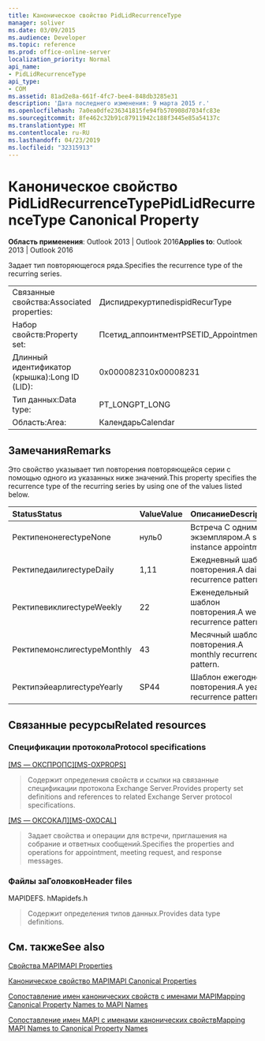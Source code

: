 ```yaml
---
title: Каноническое свойство PidLidRecurrenceType
manager: soliver
ms.date: 03/09/2015
ms.audience: Developer
ms.topic: reference
ms.prod: office-online-server
localization_priority: Normal
api_name:
- PidLidRecurrenceType
api_type:
- COM
ms.assetid: 81ad2e8a-661f-4fc7-bee4-848db3285e31
description: 'Дата последнего изменения: 9 марта 2015 г.'
ms.openlocfilehash: 7a0ea0dfe236341815fe94fb570908d7034fc83e
ms.sourcegitcommit: 8fe462c32b91c87911942c188f3445e85a54137c
ms.translationtype: MT
ms.contentlocale: ru-RU
ms.lasthandoff: 04/23/2019
ms.locfileid: "32315913"
---
```

# <a name="pidlidrecurrencetype-canonical-property"></a><span data-ttu-id="db83a-103">Каноническое свойство PidLidRecurrenceType</span><span class="sxs-lookup"><span data-stu-id="db83a-103">PidLidRecurrenceType Canonical Property</span></span>

  
  
<span data-ttu-id="db83a-104">**Область применения**: Outlook 2013 | Outlook 2016</span><span class="sxs-lookup"><span data-stu-id="db83a-104">**Applies to**: Outlook 2013 | Outlook 2016</span></span> 
  
<span data-ttu-id="db83a-105">Задает тип повторяющегося ряда.</span><span class="sxs-lookup"><span data-stu-id="db83a-105">Specifies the recurrence type of the recurring series.</span></span>
  
|||
|:-----|:-----|
|<span data-ttu-id="db83a-106">Связанные свойства:</span><span class="sxs-lookup"><span data-stu-id="db83a-106">Associated properties:</span></span>  <br/> |<span data-ttu-id="db83a-107">Диспидрекуртипе</span><span class="sxs-lookup"><span data-stu-id="db83a-107">dispidRecurType</span></span>  <br/> |
|<span data-ttu-id="db83a-108">Набор свойств:</span><span class="sxs-lookup"><span data-stu-id="db83a-108">Property set:</span></span>  <br/> |<span data-ttu-id="db83a-109">Псетид_аппоинтмент</span><span class="sxs-lookup"><span data-stu-id="db83a-109">PSETID_Appointment</span></span>  <br/> |
|<span data-ttu-id="db83a-110">Длинный идентификатор (крышка):</span><span class="sxs-lookup"><span data-stu-id="db83a-110">Long ID (LID):</span></span>  <br/> |<span data-ttu-id="db83a-111">0x00008231</span><span class="sxs-lookup"><span data-stu-id="db83a-111">0x00008231</span></span>  <br/> |
|<span data-ttu-id="db83a-112">Тип данных:</span><span class="sxs-lookup"><span data-stu-id="db83a-112">Data type:</span></span>  <br/> |<span data-ttu-id="db83a-113">PT_LONG</span><span class="sxs-lookup"><span data-stu-id="db83a-113">PT_LONG</span></span>  <br/> |
|<span data-ttu-id="db83a-114">Область:</span><span class="sxs-lookup"><span data-stu-id="db83a-114">Area:</span></span>  <br/> |<span data-ttu-id="db83a-115">Календарь</span><span class="sxs-lookup"><span data-stu-id="db83a-115">Calendar</span></span>  <br/> |
   
## <a name="remarks"></a><span data-ttu-id="db83a-116">Замечания</span><span class="sxs-lookup"><span data-stu-id="db83a-116">Remarks</span></span>

<span data-ttu-id="db83a-117">Это свойство указывает тип повторения повторяющейся серии с помощью одного из указанных ниже значений.</span><span class="sxs-lookup"><span data-stu-id="db83a-117">This property specifies the recurrence type of the recurring series by using one of the values listed below.</span></span>
  
|<span data-ttu-id="db83a-118">**Status**</span><span class="sxs-lookup"><span data-stu-id="db83a-118">**Status**</span></span>|<span data-ttu-id="db83a-119">**Value**</span><span class="sxs-lookup"><span data-stu-id="db83a-119">**Value**</span></span>|<span data-ttu-id="db83a-120">**Описание**</span><span class="sxs-lookup"><span data-stu-id="db83a-120">**Description**</span></span>|
|:-----|:-----|:-----|
|<span data-ttu-id="db83a-121">Ректипеноне</span><span class="sxs-lookup"><span data-stu-id="db83a-121">rectypeNone</span></span>  <br/> |<span data-ttu-id="db83a-122">нуль</span><span class="sxs-lookup"><span data-stu-id="db83a-122">0</span></span>  <br/> |<span data-ttu-id="db83a-123">Встреча С одним экземпляром.</span><span class="sxs-lookup"><span data-stu-id="db83a-123">A single instance appointment.</span></span>  <br/> |
|<span data-ttu-id="db83a-124">Ректипедаили</span><span class="sxs-lookup"><span data-stu-id="db83a-124">rectypeDaily</span></span>  <br/> |<span data-ttu-id="db83a-125">1,1</span><span class="sxs-lookup"><span data-stu-id="db83a-125">1</span></span>  <br/> |<span data-ttu-id="db83a-126">Ежедневный шаблон повторения.</span><span class="sxs-lookup"><span data-stu-id="db83a-126">A daily recurrence pattern.</span></span>  <br/> |
|<span data-ttu-id="db83a-127">Ректипевикли</span><span class="sxs-lookup"><span data-stu-id="db83a-127">rectypeWeekly</span></span>  <br/> |<span data-ttu-id="db83a-128">2</span><span class="sxs-lookup"><span data-stu-id="db83a-128">2</span></span>  <br/> |<span data-ttu-id="db83a-129">Еженедельный шаблон повторения.</span><span class="sxs-lookup"><span data-stu-id="db83a-129">A weekly recurrence pattern.</span></span>  <br/> |
|<span data-ttu-id="db83a-130">Ректипемонсли</span><span class="sxs-lookup"><span data-stu-id="db83a-130">rectypeMonthly</span></span>  <br/> |<span data-ttu-id="db83a-131">4</span><span class="sxs-lookup"><span data-stu-id="db83a-131">3</span></span>  <br/> |<span data-ttu-id="db83a-132">Месячный шаблон повторения.</span><span class="sxs-lookup"><span data-stu-id="db83a-132">A monthly recurrence pattern.</span></span>  <br/> |
|<span data-ttu-id="db83a-133">Ректипэйеарли</span><span class="sxs-lookup"><span data-stu-id="db83a-133">rectypeYearly</span></span>  <br/> |<span data-ttu-id="db83a-134">SP4</span><span class="sxs-lookup"><span data-stu-id="db83a-134">4</span></span>  <br/> |<span data-ttu-id="db83a-135">Шаблон ежегодного повторения.</span><span class="sxs-lookup"><span data-stu-id="db83a-135">A yearly recurrence pattern.</span></span>  <br/> |
   
## <a name="related-resources"></a><span data-ttu-id="db83a-136">Связанные ресурсы</span><span class="sxs-lookup"><span data-stu-id="db83a-136">Related resources</span></span>

### <a name="protocol-specifications"></a><span data-ttu-id="db83a-137">Спецификации протокола</span><span class="sxs-lookup"><span data-stu-id="db83a-137">Protocol specifications</span></span>

<span data-ttu-id="db83a-138">[[MS — ОКСПРОПС]](https://msdn.microsoft.com/library/f6ab1613-aefe-447d-a49c-18217230b148%28Office.15%29.aspx)</span><span class="sxs-lookup"><span data-stu-id="db83a-138">[[MS-OXPROPS]](https://msdn.microsoft.com/library/f6ab1613-aefe-447d-a49c-18217230b148%28Office.15%29.aspx)</span></span>
  
> <span data-ttu-id="db83a-139">Содержит определения свойств и ссылки на связанные спецификации протокола Exchange Server.</span><span class="sxs-lookup"><span data-stu-id="db83a-139">Provides property set definitions and references to related Exchange Server protocol specifications.</span></span>
    
<span data-ttu-id="db83a-140">[[MS — ОКСОКАЛ]](https://msdn.microsoft.com/library/09861fde-c8e4-4028-9346-e7c214cfdba1%28Office.15%29.aspx)</span><span class="sxs-lookup"><span data-stu-id="db83a-140">[[MS-OXOCAL]](https://msdn.microsoft.com/library/09861fde-c8e4-4028-9346-e7c214cfdba1%28Office.15%29.aspx)</span></span>
  
> <span data-ttu-id="db83a-141">Задает свойства и операции для встречи, приглашения на собрание и ответных сообщений.</span><span class="sxs-lookup"><span data-stu-id="db83a-141">Specifies the properties and operations for appointment, meeting request, and response messages.</span></span>
    
### <a name="header-files"></a><span data-ttu-id="db83a-142">Файлы заГоловков</span><span class="sxs-lookup"><span data-stu-id="db83a-142">Header files</span></span>

<span data-ttu-id="db83a-143">MAPIDEFS. h</span><span class="sxs-lookup"><span data-stu-id="db83a-143">Mapidefs.h</span></span>
  
> <span data-ttu-id="db83a-144">Содержит определения типов данных.</span><span class="sxs-lookup"><span data-stu-id="db83a-144">Provides data type definitions.</span></span>
    
## <a name="see-also"></a><span data-ttu-id="db83a-145">См. также</span><span class="sxs-lookup"><span data-stu-id="db83a-145">See also</span></span>



[<span data-ttu-id="db83a-146">Свойства MAPI</span><span class="sxs-lookup"><span data-stu-id="db83a-146">MAPI Properties</span></span>](mapi-properties.md)
  
[<span data-ttu-id="db83a-147">Каноническое свойство MAPI</span><span class="sxs-lookup"><span data-stu-id="db83a-147">MAPI Canonical Properties</span></span>](mapi-canonical-properties.md)
  
[<span data-ttu-id="db83a-148">Сопоставление имен канонических свойств с именами MAPI</span><span class="sxs-lookup"><span data-stu-id="db83a-148">Mapping Canonical Property Names to MAPI Names</span></span>](mapping-canonical-property-names-to-mapi-names.md)
  
[<span data-ttu-id="db83a-149">Сопоставление имен MAPI с именами канонических свойств</span><span class="sxs-lookup"><span data-stu-id="db83a-149">Mapping MAPI Names to Canonical Property Names</span></span>](mapping-mapi-names-to-canonical-property-names.md)


